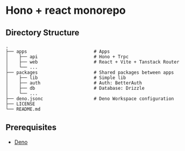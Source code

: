 # Hono + react monorepo

## Directory Structure

```
.
├── apps                         # Apps
│    ├── api                     # Hono + Trpc
│    ├── web                     # React + Vite + Tanstack Router
│    └── ...
├── packages                     # Shared packages between apps
│    ├── lib                     # Simple lib
│    ├── auth                    # Auth: BetterAuth
│    ├── db                      # Database: Drizzle
│    └── ...
├── deno.jsonc                   # Deno Workspace configuration
├── LICENSE
└── README.md
```

## Prerequisites

- [Deno](https://deno.land/)
